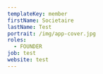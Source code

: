 ```yaml
---
templateKey: member
firstName: Societaire
lastName: Test
portrait: /img/app-cover.jpg
roles:
  - FOUNDER
job: test
website: test
---
```


